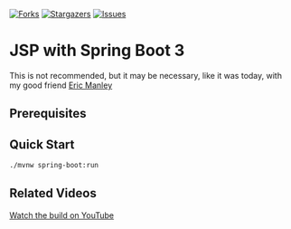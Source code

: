  [![Forks][forks-shield]][forks-url]
 [![Stargazers][stars-shield]][stars-url]
 [![Issues][issues-shield]][issues-url]

 # JSP with Spring Boot 3

This is not recommended, but it may be necessary, like it was today, with my good friend [Eric Manley](https://github.com/ericm48)

 ## Prerequisites

 ## Quick Start

```bash
./mvnw spring-boot:run
```

 ## Related Videos

[Watch the build on YouTube](https://youtu.be/0WBUPxDWn4U)


 <!-- MARKDOWN LINKS & IMAGES -->
 <!-- https://www.markdownguide.org/basic-syntax/#reference-style-links -->
 [forks-shield]: https://img.shields.io/github/forks/dashaun/jsp-with-spring-boot-3.svg?style=for-the-badge
 [forks-url]: https://github.com/dashaun/jsp-with-spring-boot-3/forks
 [stars-shield]: https://img.shields.io/github/stars/dashaun/jsp-with-spring-boot-3.svg?style=for-the-badge
 [stars-url]: https://github.com/dashaun/jsp-with-spring-boot-3/stargazers
 [issues-shield]: https://img.shields.io/github/issues/dashaun/jsp-with-spring-boot-3.svg?style=for-the-badge
 [issues-url]: https://github.com/dashaun/jsp-with-spring-boot-3/issues

